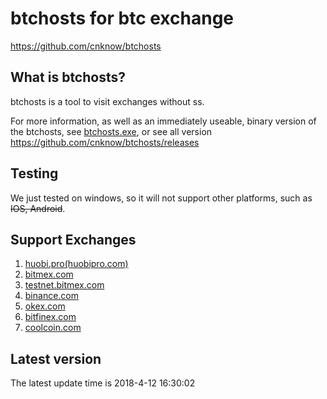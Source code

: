 btchosts for btc exchange
=====================================

https://github.com/cnknow/btchosts

What is btchosts?
----------------

btchosts is a tool to visit exchanges without ss.

For more information, as well as an immediately useable, binary version of
the btchosts, see <a href="https://github.com/cnknow/btchosts/releases/download/v0.4/btchosts.exe">btchosts.exe</a>, or see all version
https://github.com/cnknow/btchosts/releases

Testing
-------

We just tested on windows, so it will not support other platforms, such as <s>IOS, Android</s>.

Support Exchanges
-------

1. <a href="https://www.huobipro.com/zh-cn/" target="_blank" >huobi.pro(huobipro.com)</a>
2. <a href="https://bitmex.com" target="_blank" >bitmex.com</a>
3. <a href="https://testnet.bitmex.com" target="_blank" >testnet.bitmex.com</a>
4. <a href="https://www.binance.com/tradeDetail.html" target="_blank" >binance.com</a>
5. <a href="https://okex.com" target="_blank" >okex.com</a>
6. <a href="https://bitfinex.com" target="_blank" >bitfinex.com</a>
6. <a href="https://www.coolcoin.com/?lang=zh_CN" target="_blank" >coolcoin.com</a>


Latest version
-------
The latest update time is 2018-4-12 16:30:02